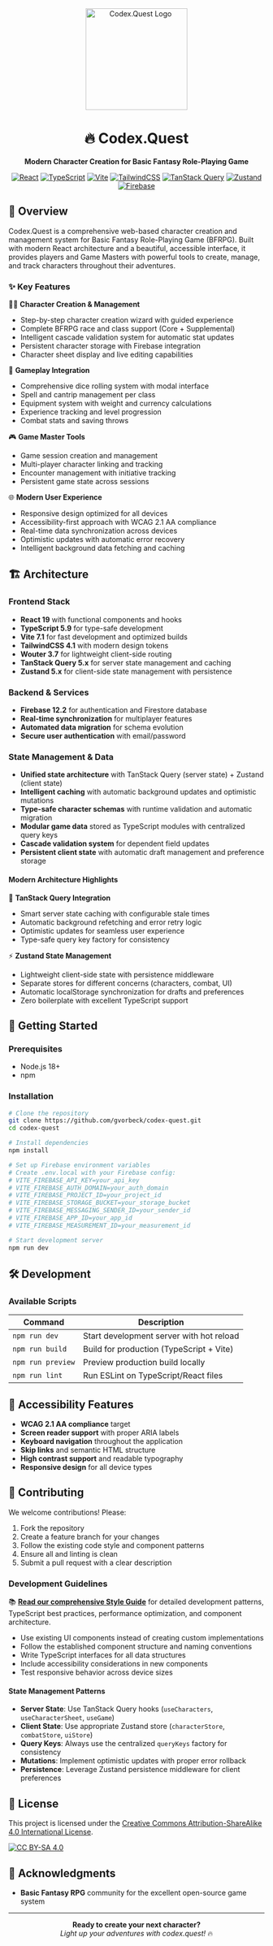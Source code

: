 <div align="center">
  <img src="./public/images/logo.webp" width="200" alt="Codex.Quest Logo" />
  
  # 🔥 Codex.Quest
  
  **Modern Character Creation for Basic Fantasy Role-Playing Game**
  
  [![React](https://img.shields.io/badge/React-19.1-61dafb?style=flat&logo=react)](https://reactjs.org/)
  [![TypeScript](https://img.shields.io/badge/TypeScript-5.9-3178c6?style=flat&logo=typescript)](https://www.typescriptlang.org/)
  [![Vite](https://img.shields.io/badge/Vite-7.1-646cff?style=flat&logo=vite)](https://vitejs.dev/)
  [![TailwindCSS](https://img.shields.io/badge/TailwindCSS-4.1-06b6d4?style=flat&logo=tailwindcss)](https://tailwindcss.com/)
  [![TanStack Query](https://img.shields.io/badge/TanStack%20Query-5.x-ff6b6b?style=flat&logo=react-query)](https://tanstack.com/query)
  [![Zustand](https://img.shields.io/badge/Zustand-5.x-000000?style=flat&logo=zustand)](https://zustand-demo.pmnd.rs/)
  [![Firebase](https://img.shields.io/badge/Firebase-12.2-ffca28?style=flat&logo=firebase)](https://firebase.google.com/)
  
</div>

## 🎯 Overview

Codex.Quest is a comprehensive web-based character creation and management system for Basic Fantasy Role-Playing Game (BFRPG). Built with modern React architecture and a beautiful, accessible interface, it provides players and Game Masters with powerful tools to create, manage, and track characters throughout their adventures.

### ✨ Key Features

🧙‍♂️ **Character Creation & Management**

- Step-by-step character creation wizard with guided experience
- Complete BFRPG race and class support (Core + Supplemental)
- Intelligent cascade validation system for automatic stat updates
- Persistent character storage with Firebase integration
- Character sheet display and live editing capabilities

🎲 **Gameplay Integration**

- Comprehensive dice rolling system with modal interface
- Spell and cantrip management per class
- Equipment system with weight and currency calculations
- Experience tracking and level progression
- Combat stats and saving throws

🎮 **Game Master Tools**

- Game session creation and management
- Multi-player character linking and tracking
- Encounter management with initiative tracking
- Persistent game state across sessions

🌐 **Modern User Experience**

- Responsive design optimized for all devices
- Accessibility-first approach with WCAG 2.1 AA compliance
- Real-time data synchronization across devices
- Optimistic updates with automatic error recovery
- Intelligent background data fetching and caching

## 🏗️ Architecture

### Frontend Stack

- **React 19** with functional components and hooks
- **TypeScript 5.9** for type-safe development
- **Vite 7.1** for fast development and optimized builds
- **TailwindCSS 4.1** with modern design tokens
- **Wouter 3.7** for lightweight client-side routing
- **TanStack Query 5.x** for server state management and caching
- **Zustand 5.x** for client-side state management with persistence

### Backend & Services

- **Firebase 12.2** for authentication and Firestore database
- **Real-time synchronization** for multiplayer features
- **Automated data migration** for schema evolution
- **Secure user authentication** with email/password

### State Management & Data

- **Unified state architecture** with TanStack Query (server state) + Zustand (client state)
- **Intelligent caching** with automatic background updates and optimistic mutations
- **Type-safe character schemas** with runtime validation and automatic migration
- **Modular game data** stored as TypeScript modules with centralized query keys
- **Cascade validation system** for dependent field updates
- **Persistent client state** with automatic draft management and preference storage

#### Modern Architecture Highlights

🚀 **TanStack Query Integration**

- Smart server state caching with configurable stale times
- Automatic background refetching and error retry logic
- Optimistic updates for seamless user experience
- Type-safe query key factory for consistency

⚡ **Zustand State Management**

- Lightweight client-side state with persistence middleware
- Separate stores for different concerns (characters, combat, UI)
- Automatic localStorage synchronization for drafts and preferences
- Zero boilerplate with excellent TypeScript support

## 🚀 Getting Started

### Prerequisites

- Node.js 18+
- npm

### Installation

```bash
# Clone the repository
git clone https://github.com/gvorbeck/codex-quest.git
cd codex-quest

# Install dependencies
npm install

# Set up Firebase environment variables
# Create .env.local with your Firebase config:
# VITE_FIREBASE_API_KEY=your_api_key
# VITE_FIREBASE_AUTH_DOMAIN=your_auth_domain
# VITE_FIREBASE_PROJECT_ID=your_project_id
# VITE_FIREBASE_STORAGE_BUCKET=your_storage_bucket
# VITE_FIREBASE_MESSAGING_SENDER_ID=your_sender_id
# VITE_FIREBASE_APP_ID=your_app_id
# VITE_FIREBASE_MEASUREMENT_ID=your_measurement_id

# Start development server
npm run dev
```

## 🛠️ Development

### Available Scripts

| Command           | Description                              |
| ----------------- | ---------------------------------------- |
| `npm run dev`     | Start development server with hot reload |
| `npm run build`   | Build for production (TypeScript + Vite) |
| `npm run preview` | Preview production build locally         |
| `npm run lint`    | Run ESLint on TypeScript/React files     |

## 📱 Accessibility Features

- **WCAG 2.1 AA compliance** target
- **Screen reader support** with proper ARIA labels
- **Keyboard navigation** throughout the application
- **Skip links** and semantic HTML structure
- **High contrast support** and readable typography
- **Responsive design** for all device types

## 🤝 Contributing

We welcome contributions! Please:

1. Fork the repository
2. Create a feature branch for your changes
3. Follow the existing code style and component patterns
4. Ensure all and linting is clean
5. Submit a pull request with a clear description

### Development Guidelines

📚 **[Read our comprehensive Style Guide](./src/components/STYLE_GUIDE.md)** for detailed development patterns, TypeScript best practices, performance optimization, and component architecture.

- Use existing UI components instead of creating custom implementations
- Follow the established component structure and naming conventions
- Write TypeScript interfaces for all data structures
- Include accessibility considerations in new components
- Test responsive behavior across device sizes

#### State Management Patterns

- **Server State**: Use TanStack Query hooks (`useCharacters`, `useCharacterSheet`, `useGame`)
- **Client State**: Use appropriate Zustand store (`characterStore`, `combatStore`, `uiStore`)
- **Query Keys**: Always use the centralized `queryKeys` factory for consistency
- **Mutations**: Implement optimistic updates with proper error rollback
- **Persistence**: Leverage Zustand persistence middleware for client preferences

## 📄 License

This project is licensed under the [Creative Commons Attribution-ShareAlike 4.0 International License](http://creativecommons.org/licenses/by-sa/4.0/).

[![CC BY-SA 4.0](https://licensebuttons.net/l/by-sa/4.0/88x31.png)](http://creativecommons.org/licenses/by-sa/4.0/)

## 🙏 Acknowledgments

- **Basic Fantasy RPG** community for the excellent open-source game system

---

<div align="center">
  <strong>Ready to create your next character?</strong><br>
  <em>Light up your adventures with codex.quest!</em> 🔥
</div>

